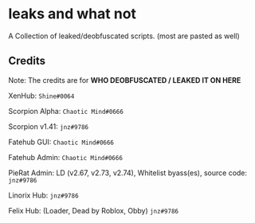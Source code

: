 # leaks and what not

A Collection of leaked/deobfuscated scripts. (most are pasted as well)

## Credits

Note: The credits are for **WHO DEOBFUSCATED / LEAKED IT ON HERE**

XenHub: `Shine#0064`

Scorpion Alpha: `Chaotic Mind#0666`

Scorpion v1.41: `jnz#9786`

Fatehub GUI: `Chaotic Mind#0666`

Fatehub Admin: `Chaotic Mind#0666`

PieRat Admin: LD (v2.67, v2.73, v2.74), Whitelist byass(es), source code:  `jnz#9786`

Linorix Hub: `jnz#9786`

Felix Hub: (Loader, Dead by Roblox, Obby) `jnz#9786`
